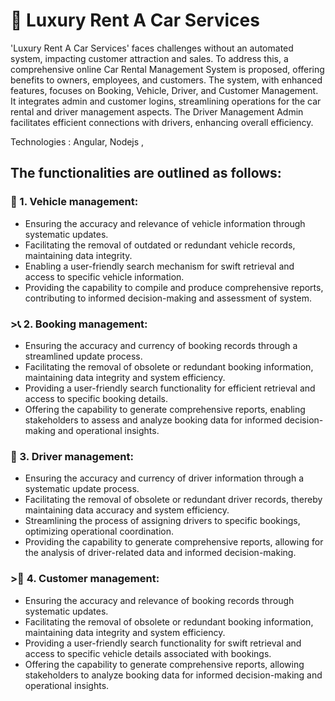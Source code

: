 <h1> 🚗 Luxury Rent A Car Services </h1>

<p> 'Luxury Rent A Car Services' faces challenges without an automated system, impacting customer attraction and sales. To address this, a comprehensive online Car Rental Management System is proposed, offering benefits to owners, employees, and customers. The system, with enhanced features, focuses on Booking, Vehicle, Driver, and Customer Management. It integrates admin and customer logins, streamlining operations for the car rental and driver management aspects. The Driver Management Admin facilitates efficient connections with drivers, enhancing overall efficiency. </p>

Technologies : Angular, Nodejs , 

<h2>The functionalities are outlined as follows:</h3>

<h3>🚗 1.	Vehicle management:</h3>
<ul>
  <li>Ensuring the accuracy and relevance of vehicle information through systematic updates.</li>
  <li>Facilitating the removal of outdated or redundant vehicle records, maintaining data integrity.</li>
  <li>Enabling a user-friendly search mechanism for swift retrieval and access to specific vehicle information.</li>
  <li>Providing the capability to compile and produce comprehensive reports, contributing to informed decision-making and assessment of system.</li>
</ul>
  
<h3>>📞 2.	Booking management:</h3>
<ul>
  <li>Ensuring the accuracy and currency of booking records through a streamlined update process.</li>
  <li>Facilitating the removal of obsolete or redundant booking information, maintaining data integrity and system efficiency.</li>
  <li>Providing a user-friendly search functionality for efficient retrieval and access to specific booking details.</li>
  <li>Offering the capability to generate comprehensive reports, enabling stakeholders to assess and analyze booking data for informed decision-making and operational insights.</li>
</ul>
<h3>🚕 3.	 Driver management:</h3>
<ul>
  <li>Ensuring the accuracy and currency of driver information through a systematic update process.</li>
  <li>Facilitating the removal of obsolete or redundant driver records, thereby maintaining data accuracy and system efficiency.</li>
  <li>Streamlining the process of assigning drivers to specific bookings, optimizing operational coordination.</li>
  <li>Providing the capability to generate comprehensive reports, allowing for the analysis of driver-related data and informed decision-making.</li>
</ul>
  
<h3>>👨 4.	Customer management:</h3>
<ul>
  <li>Ensuring the accuracy and relevance of booking records through systematic updates.</li>
  <li>Facilitating the removal of obsolete or redundant booking information, maintaining data integrity and system efficiency.</li>
  <li>Providing a user-friendly search functionality for swift retrieval and access to specific vehicle details associated with bookings.</li>
  <li>Offering the capability to generate comprehensive reports, allowing stakeholders to analyze booking data for informed decision-making and operational insights.</li>
</ul>

